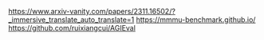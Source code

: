 https://www.arxiv-vanity.com/papers/2311.16502/?_immersive_translate_auto_translate=1
https://mmmu-benchmark.github.io/
https://github.com/ruixiangcui/AGIEval

